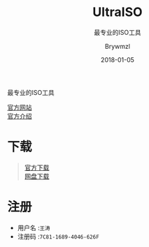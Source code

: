 ﻿---
layout:     post
title:      UltraISO
subtitle:   最专业的ISO工具
date:       2018-01-05
author:     Brywmzl
header-img: img/UltraISO/bg.jpg
catalog: true
tags: [UltraISO,软碟通]
categories: [系统工具]

---
最专业的ISO工具

<!--more-->

[官方网站](https://cn.ultraiso.net/)  
[官方介绍](https://cn.ultraiso.net/chanpinjieshao.html)  

# 下载
> [官方下载](https://cn.ultraiso.net/xiazai.html)  
> [网盘下载](https://pan.baidu.com/s/1c1Hzvu4)  

# 注册
* 用户名 :`王涛`  
* 注册码 :`7C81-1689-4046-626F`  